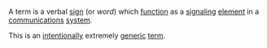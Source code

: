 A term is a verbal [sign](https://github.com/gcassel/Modular-Organization-Terminology/blob/master/terms/sign.md) (or *word*) which [function](https://github.com/gcassel/Modular-Organization-Terminology/blob/master/terms/function.md) as a [signaling](https://github.com/gcassel/Modular-Organization-Terminology/blob/master/terms/signal.md) [element](https://github.com/gcassel/Modular-Organization-Terminology/blob/master/terms/element.md) in a [communications](https://github.com/gcassel/Modular-Organization-Terminology/blob/master/terms/communication.md) [system](https://github.com/gcassel/Modular-Organization-Terminology/blob/master/terms/system.md).

This is an [intentionally](https://github.com/gcassel/Modular-Organization-Terminology/blob/master/terms/intention.md) extremely [generic](https://github.com/gcassel/Modular-Organization-Terminology/blob/master/terms/generic.md) [term](https://github.com/gcassel/Modular-Organization-Terminology/blob/master/terms/term.md).
